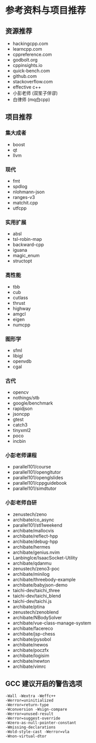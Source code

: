 # 参考资料与项目推荐

## 资源推荐

- hackingcpp.com
- learncpp.com
- cppreference.com
- godbolt.org
- cppinsights.io
- quick-bench.com
- github.com
- stackoverflow.com
- effective c++
- 小彭老师 (双笙子佯谬)
- 白律师 (mq白cpp)

## 项目推荐

### 集大成者

- boost
- qt
- llvm

### 现代

- fmt
- spdlog
- nlohmann-json
- ranges-v3
- matchit.cpp
- utfcpp

### 实用扩展

- absl
- tsl-robin-map
- backward-cpp
- iguana
- magic_enum
- structopt

### 高性能

- tbb
- cub
- cutlass
- thrust
- highway
- amgcl
- eigen
- numcpp

### 图形学

- sfml
- libigl
- openvdb
- cgal

### 古代

- opencv
- nothings/stb
- google/benchmark
- rapidjson
- jsoncpp
- gtest
- catch3
- tinyxml2
- poco
- incbin

### 小彭老师课程

- parallel101/course
- parallel101/opengltutor
- parallel101/openglslides
- parallel101/cppguidebook
- parallel101/simdtutor

### 小彭老师自研

- zenustech/zeno
- archibate/co_async
- parallel101/stl1weekend
- archibate/mallocvis
- archibate/reflect-hpp
- archibate/debug-hpp
- archibate/hermes
- archibate/genius.nvim
- LanbingIce/IsaacSocket-Utility
- archibate/qdanmu
- zenustech/zeno3-poc
- archibate/minilog
- archibate/threebody-example
- archibate/babyjson-demo
- taichi-dev/taichi_three
- taichi-dev/taichi_blend
- taichi-dev/taichi.js
- archibate/ptina
- zenustech/zenoblend
- archibate/NBodySolver
- archibate/vue-class-manage-system
- archibate/facereco
- archibate/jsp-chess
- archibate/pysobol
- archibate/newos
- archibate/poczfx
- archibate/logisim
- archibate/newton
- archibate/vimrc

## GCC 建议开启的警告选项

```
-Wall -Wextra -Weffc++
-Werror=uninitialized
-Werror=return-type
-Wconversion -Wsign-compare
-Werror=unused-result
-Werror=suggest-override
-Wzero-as-null-pointer-constant
-Wmissing-declarations
-Wold-style-cast -Werror=vla
-Wnon-virtual-dtor
```
